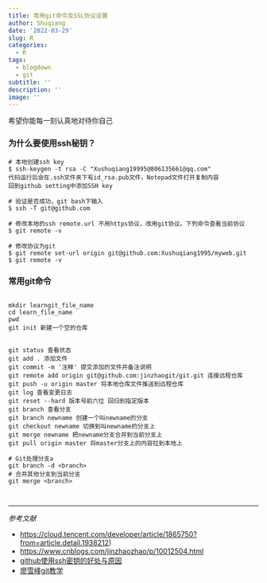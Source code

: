 ```yaml
---
title: 常用git命令及SSL协议设置
author: Shuqiang
date: '2022-03-29'
slug: R
categories:
  - R
tags:
  - blogdown
  - git
subtitle: ''
description: ''
image: ''
---
```

希望你能每一刻认真地对待你自己

### 为什么要使用ssh秘钥？


```{r eval=FALSE, message=TRUE}
# 本地创建ssh key
$ ssh-keygen -t rsa -C "Xushuqiang19995@806135661@qq.com"
代码运行后会在.ssh文件夹下有id_rsa.pub文件，Notepad文件打开复制内容
回到github setting中添加SSH key

# 验证是否成功，git bash下输入
$ ssh -T git@github.com

# 修改本地的ssh remote.url 不用https协议，改用git协议。下列命令查看当前协议
$ git remote -v

# 修改协议为git
$ git remote set-url origin git@github.com:Xushuqiang1995/myweb.git
$ git remote -v

```


### 常用git命令

```{r eval=FALSE, message=TRUE}

mkdir learngit_file_name
cd learn_file_name
pwd
git init 新建一个空的仓库


git status 查看状态
git add . 添加文件
git commit -m '注释' 提交添加的文件并备注说明
git remote add origin git@github.com:jinzhaogit/git.git 连接远程仓库
git push -u origin master 将本地仓库文件推送到远程仓库
git log 查看变更日志
git reset --hard 版本号前六位 回归到指定版本
git branch 查看分支
git branch newname 创建一个叫newname的分支
git checkout newname 切换到叫newname的分支上
git merge newname 把newname分支合并到当前分支上
git pull origin master 将master分支上的内容拉到本地上

# Git处理分支a
git branch -d <branch>
# 合并其他分支到当前分支
git merge <branch>



```

--------------------------------------------------------------------------
_参考文献_

- https://cloud.tencent.com/developer/article/1865750?from=article.detail.1938212)
- https://www.cnblogs.com/jinzhaozhao/p/10012504.html
- [github使用ssh密钥的好处与原因](https://blog.csdn.net/love_fdu_llp/article/details/38752365)
- [廖雪峰git教学](https://www.cnblogs.com/jinzhaozhao/p/10012504.html)